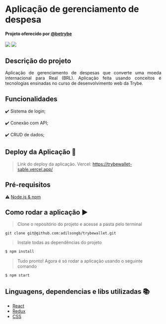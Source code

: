# Aplicação de gerenciamento de despesa

<h4>Projeto oferecido por <a href="https://www.betrybe.com/">@betrybe</a></h4>

<p>
  <img src="https://img.shields.io/static/v1?label=react&message=framework&color=blue&style=for-the-badge&logo=REACT"/>
  <img src="http://img.shields.io/static/v1?label=STATUS&message=CONCLUIDO&color=GREEN&style=for-the-badge"/>
</p>

## Descrição do projeto 

<p align="justify">
  Aplicação de gerenciamento de despesas que converte uma moeda internacional para Real (BRL). Aplicação feita usando conceitos e tecnologias ensinadas no curso de desenvolvimento web da Trybe.
</p>

## Funcionalidades

:heavy_check_mark: Sistema de login;

:heavy_check_mark: Conexão com API;

:heavy_check_mark: CRUD de dados;

## Deploy da Aplicação :dash:

> Link do deploy da aplicação. Vercel: https://trybewallet-sable.vercel.app/

## Pré-requisitos

:warning: [Node.js & npm ](https://nodejs.org/en/download/)

## Como rodar a aplicação :arrow_forward:

> Clone o repositório do projeto e acesse a pasta pelo terminal

```
git clone git@github.com:adilsongb/trybewallet.git
```

> Instale todas as dependências do projeto

```bash
$ npm install 
```

> Tudo pronto! Agora é só rodar a aplicação usando o seguinte comando

```bash
$ npm start 
```


## Linguagens, dependencias e libs utilizadas :books:

- [React](https://pt-br.reactjs.org/docs/create-a-new-react-app.html)
- [Redux](https://redux.js.org/)
- [CSS](https://developer.mozilla.org/pt-BR/docs/Web/CSS)
